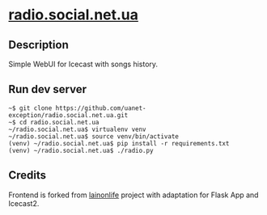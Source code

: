 [radio.social.net.ua](https://radio.social.net.ua)
=====================

## **Description**
Simple WebUI for Icecast with songs history.

## **Run dev server**
```
~$ git clone https://github.com/uanet-exception/radio.social.net.ua.git
~$ cd radio.social.net.ua
~/radio.social.net.ua$ virtualenv venv
~/radio.social.net.ua$ source venv/bin/activate
(venv) ~/radio.social.net.ua$ pip install -r requirements.txt
(venv) ~/radio.social.net.ua$ ./radio.py
```

## **Credits**

Frontend is forked from [lainonlife](https://github.com/barrucadu/lainonlife) project with adaptation for Flask App and Icecast2.
